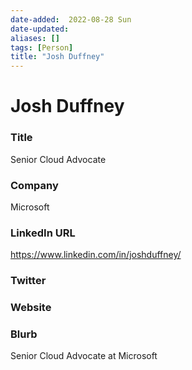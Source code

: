 ```yaml
---
date-added:  2022-08-28 Sun
date-updated: 
aliases: []
tags: [Person]
title: "Josh Duffney"
---
```


# Josh Duffney

### Title
Senior Cloud Advocate

### Company
Microsoft

### LinkedIn URL
https://www.linkedin.com/in/joshduffney/

### Twitter


### Website

### Blurb
Senior Cloud Advocate at Microsoft




